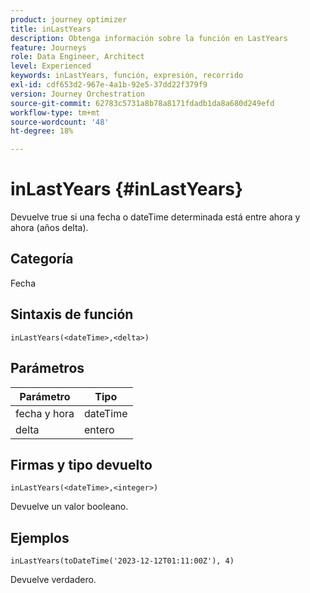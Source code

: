 ```yaml
---
product: journey optimizer
title: inLastYears
description: Obtenga información sobre la función en LastYears
feature: Journeys
role: Data Engineer, Architect
level: Experienced
keywords: inLastYears, función, expresión, recorrido
exl-id: cdf653d2-967e-4a1b-92e5-37dd22f379f9
version: Journey Orchestration
source-git-commit: 62783c5731a8b78a8171fdadb1da8a680d249efd
workflow-type: tm+mt
source-wordcount: '48'
ht-degree: 18%

---
```


# inLastYears {#inLastYears}

Devuelve true si una fecha o dateTime determinada está entre ahora y ahora (años delta).

## Categoría

Fecha

## Sintaxis de función

`inLastYears(<dateTime>,<delta>)`

## Parámetros

| Parámetro | Tipo |
|-----------|------------------|
| fecha y hora | dateTime |
| delta | entero |

## Firmas y tipo devuelto

`inLastYears(<dateTime>,<integer>)`

Devuelve un valor booleano.

## Ejemplos

`inLastYears(toDateTime('2023-12-12T01:11:00Z'), 4)`

Devuelve verdadero.
